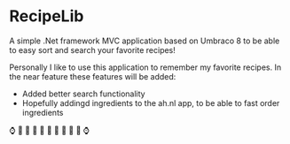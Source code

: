 # RecipeLib
A simple .Net framework MVC application based on Umbraco 8 to be able to easy sort and search your favorite recipes!

Personally I like to use this application to remember my favorite recipes. 
In the near feature these features will be added:
- Added better search functionality
- Hopefully addingd ingredients to the ah.nl app, to be able to fast order ingredients

:watch:
:cake: 
:cookie:
:eggplant:
:pizza:
:hamburger:
:curry:
:sushi:
:stew:
:fork_and_knife:
:watch:

